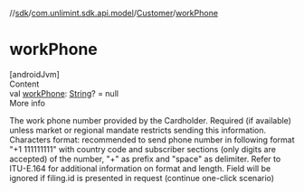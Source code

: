 //[sdk](../../../index.md)/[com.unlimint.sdk.api.model](../index.md)/[Customer](index.md)/[workPhone](work-phone.md)



# workPhone  
[androidJvm]  
Content  
val [workPhone](work-phone.md): [String](https://kotlinlang.org/api/latest/jvm/stdlib/kotlin/-string/index.html)? = null  
More info  


The work phone number provided by the Cardholder. Required (if available) unless market or regional mandate restricts sending this information. Characters format: recommended to send phone number in following format "+1 111111111" with country code and subscriber sections (only digits are accepted) of the number, "+" as prefix and "space" as delimiter. Refer to ITU-E.164 for additional information on format and length. Field will be ignored if filing.id is presented in request (continue one-click scenario)

  



